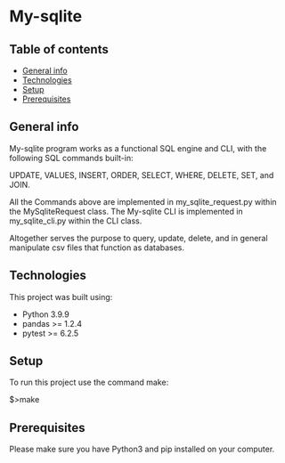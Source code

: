 # My-sqlite
## Table of contents
* [General info](#general-info)
* [Technologies](#technologies)
* [Setup](#setup)
* [Prerequisites](#prerequisites)

## General info

My-sqlite program works as a functional SQL engine and CLI, with the following SQL commands built-in:

UPDATE, VALUES, INSERT, ORDER, SELECT, WHERE, DELETE, SET, and JOIN.

All the Commands above are implemented in my_sqlite_request.py within the MySqliteRequest class.
The My-sqlite CLI is implemented in my_sqlite_cli.py within the CLI class.

Altogether serves the purpose to query, update, delete, and in general manipulate csv files that function as databases.
## Technologies

This project was built using:
* Python 3.9.9
* pandas >= 1.2.4
* pytest >= 6.2.5

## Setup

To run this project use the command make:

$>make

## Prerequisites

Please make sure you have Python3 and pip installed on your computer.